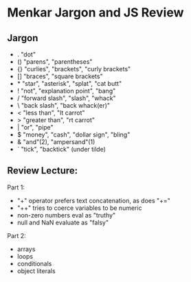Menkar Jargon and JS Review
===

Jargon
---

- . "dot"
- () "parens", "parentheses"
- {} "curlies", "brackets", "curly brackets"
- [] "braces", "square brackets"
- \* "star", "asterisk", "splat", "cat butt"
- ! "not", "explanation point", "bang"
- / "forward slash", "slash", "whack"
- \\ "back slash", "back whack(er)"
- < "less than", "lt carrot"
- \> "greater than", "rt carrot"
- | "or", "pipe"
- $ "money", "cash", "dollar sign", "bling"
- & "and"(2), "ampersand"(1)
- \` "tick", "backtick" (under tilde)

Review Lecture:
---

Part 1:

- "+" operator prefers text concatenation, as does "+="
- "++" tries to coerce variables to be numeric
- non-zero numbers eval as "truthy"
- null and NaN evaluate as "falsy"

Part 2:

- arrays
- loops
- conditionals
- object literals
